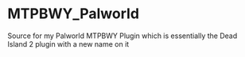 #  MTPBWY_Palworld
 Source for my Palworld MTPBWY Plugin which is essentially the Dead Island 2 plugin with a new name on it
